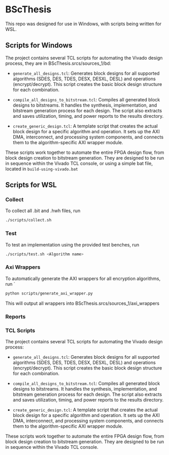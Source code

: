 # BScThesis

This repo was designed for use in Windows, with scripts being written for WSL.



## Scripts for Windows

The project contains several TCL scripts for automating the Vivado design process, they are in BScThesis.srcs/sources_1/bd:

- `generate_all_designs.tcl`: Generates block designs for all supported algorithms (SDES, DES, TDES, DESX, DESXL, DESL) and operations (encrypt/decrypt). This script creates the basic block design structure for each combination.

- `compile_all_designs_to_bitstream.tcl`: Compiles all generated block designs to bitstreams. It handles the synthesis, implementation, and bitstream generation process for each design. The script also extracts and saves utilization, timing, and power reports to the results directory.

- `create_generic_design.tcl`: A template script that creates the actual block design for a specific algorithm and operation. It sets up the AXI DMA, interconnect, and processing system components, and connects them to the algorithm-specific AXI wrapper module.

These scripts work together to automate the entire FPGA design flow, from block design creation to bitstream generation. They are designed to be run in sequence within the Vivado TCL console, or using a simple bat file, located in `build-using-vivado.bat`

## Scripts for WSL

### Collect
To collect all .bit and .hwh files, run
```bash
./scripts/collect.sh
```

### Test
To test an implementation using the provided test benches, run
```bash
./scripts/test.sh <Algorithm name>
```

### Axi Wrappers

To automatically generate the AXI wrappers for all encryption algorithms, run `
```bash
python scripts/generate_axi_wrapper.py
```

This will output all wrappers into BScThesis.srcs/sources_1/axi_wrappers

### Reports

### TCL Scripts

The project contains several TCL scripts for automating the Vivado design process:

- `generate_all_designs.tcl`: Generates block designs for all supported algorithms (SDES, DES, TDES, DESX, DESXL, DESL) and operations (encrypt/decrypt). This script creates the basic block design structure for each combination.

- `compile_all_designs_to_bitstream.tcl`: Compiles all generated block designs to bitstreams. It handles the synthesis, implementation, and bitstream generation process for each design. The script also extracts and saves utilization, timing, and power reports to the results directory.

- `create_generic_design.tcl`: A template script that creates the actual block design for a specific algorithm and operation. It sets up the AXI DMA, interconnect, and processing system components, and connects them to the algorithm-specific AXI wrapper module.

These scripts work together to automate the entire FPGA design flow, from block design creation to bitstream generation. They are designed to be run in sequence within the Vivado TCL console.